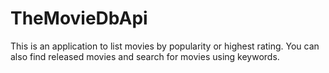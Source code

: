 # TheMovieDbApi

This is an application to list movies by popularity or highest rating. You can also find released movies and search for movies using keywords.
